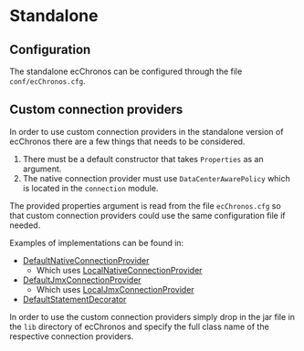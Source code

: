 # Standalone

## Configuration

The standalone ecChronos can be configured through the file `conf/ecChronos.cfg`.

## Custom connection providers

In order to use custom connection providers in the standalone version of ecChronos there are a few things that needs to be considered.

1. There must be a default constructor that takes `Properties` as an argument.
2. The native connection provider must use `DataCenterAwarePolicy` which is located in the `connection` module.

The provided properties argument is read from the file `ecChronos.cfg` so that custom connection providers could use the same configuration file if needed.

Examples of implementations can be found in:

* [DefaultNativeConnectionProvider](../application/src/main/java/com/ericsson/bss/cassandra/ecchronos/application/DefaultNativeConnectionProvider.java)
  * Which uses [LocalNativeConnectionProvider](../connection.impl/src/main/java/com/ericsson/bss/cassandra/ecchronos/connection/impl/LocalNativeConnectionProvider.java)
* [DefaultJmxConnectionProvider](../application/src/main/java/com/ericsson/bss/cassandra/ecchronos/application/DefaultJmxConnectionProvider.java)
  * Which uses [LocalJmxConnectionProvider](../connection.impl/src/main/java/com/ericsson/bss/cassandra/ecchronos/connection/impl/LocalJmxConnectionProvider.java)
* [DefaultStatementDecorator](../application/src/main/java/com/ericsson/bss/cassandra/ecchronos/application/DefaultStatementDecorator.java)

In order to use the custom connection providers simply drop in the jar file in the `lib` directory of ecChronos and specify the full class name of the respective connection providers.